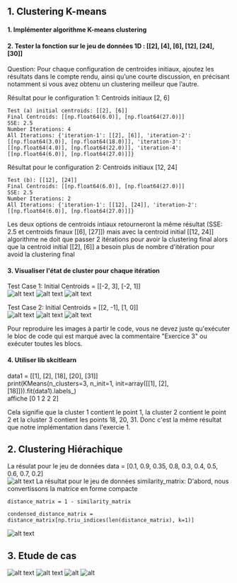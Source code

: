 ## 1. Clustering K-means
#### 1. Implémenter algorithme K-means clustering

#### 2. Tester la fonction sur le jeu de données 1D : [[2], [4], [6], [12], [24], [30]]
Question: Pour chaque configuration de centroides initiaux, ajoutez les résultats dans le compte rendu,    ainsi qu’une courte discussion, en précisant notamment si vous avez obtenu un clustering meilleur que l’autre.

Résultat pour le configuration 1: Centroids initiaux [2, 6]
```
Test (a) initial centroids: [[2], [6]]
Final Centroids: [[np.float64(6.0)], [np.float64(27.0)]]
SSE: 2.5
Number Iterations: 4
All Iterations: {'iteration-1': [[2], [6]], 'iteration-2': [[np.float64(3.0)], [np.float64(18.0)]], 'iteration-3': [[np.float64(4.0)], [np.float64(22.0)]], 'iteration-4': [[np.float64(6.0)], [np.float64(27.0)]]}
```

Résultat pour le configuration 2: Centroids initiaux [12, 24]
```
Test (b): [[12], [24]]
Final Centroids: [[np.float64(6.0)], [np.float64(27.0)]]
SSE: 2.5
Number Iterations: 2
All Iterations: {'iteration-1': [[12], [24]], 'iteration-2': [[np.float64(6.0)], [np.float64(27.0)]]}
```

Les deux options de centroids intiaux retourneront la même résultat (SSE: 2.5 et centroids finaux [[6], [27]]) mais avec la centroid initial [[12, 24]] algorithme ne doit que passer 2 itérations pour 
avoir la clustering final alors que la centroid initial [[2], [6]] a besoin plus de nombre d'itération
pour avoid la clustering final
#### 3. Visualiser l'état de cluster pour chaque itération
Test Case 1: Initial Centroids = [[-2, 3], [-2, 1]]  
![alt text](image.png)
![alt text](image-1.png)
![alt text](image-2.png)

Test Case 2: Initial Centroids = [[2, -1], [1, 0]]  
![alt text](image-3.png)
![alt text](image-4.png)
![alt text](image-5.png)

Pour reproduire les images à partir le code, vous ne devez juste qu'exécuter le bloc de code qui est
marqué avec la commentaire "Exercice 3" ou exécuter toutes les blocs.

#### 4. Utiliser lib skcitlearn
data1 = [[1], [2], [18], [20], [31]]  
print(KMeans(n_clusters=3, n_init=1, init=array([[1], [2], [18]])).fit(data1).labels_)  
affiche [0 1 2 2 2]  

Cela signifie que la cluster 1 contient le point 1, la cluster 2 contient le point 2 et la cluster 3
contient les points 18, 20, 31. Donc c'est la même résultat que notre implémentation dans l'exercie 1.

## 2. Clustering Hiérachique
La résulat pour le jeu de données data = [0.1, 0.9, 0.35, 0.8, 0.3, 0.4, 0.5, 0.6, 0.7, 0.2]  
![alt text](image-8.png)
La résultat pour le jeu de données similarity_matrix:
D'abord, nous convertissons la matrice en forme compacte
```
distance_matrix = 1 - similarity_matrix

condensed_distance_matrix = distance_matrix[np.triu_indices(len(distance_matrix), k=1)]
```
![alt text](image-9.png)

## 3. Etude de cas
![alt text](image-6.png)
![alt text](image-7.png)
![alt](hierachy1.pnp)
![alt](hierachy2.pnp)